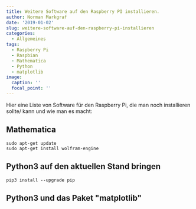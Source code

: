 ```yaml
---
title: Weitere Software auf den Raspberry PI installieren.
author: Norman Markgraf
date: '2019-01-02'
slug: weitere-software-auf-den-raspberry-pi-installieren
categories:
  - Allgemeines
tags:
  - Raspberry Pi
  - Raspbian
  - Mathematica
  - Python
  - matplotlib
image:
  caption: ''
  focal_point: ''
---
```


Hier eine Liste von Software für den Raspberry Pi, die man noch installieren sollte/ kann und wie man es macht:

## Mathematica

```
sudo apt-get update
sudo apt-get install wolfram-engine
```

## Python3 auf den aktuellen Stand bringen

```
pip3 install --upgrade pip
```

## Python3 und das Paket "matplotlib"

```
```
